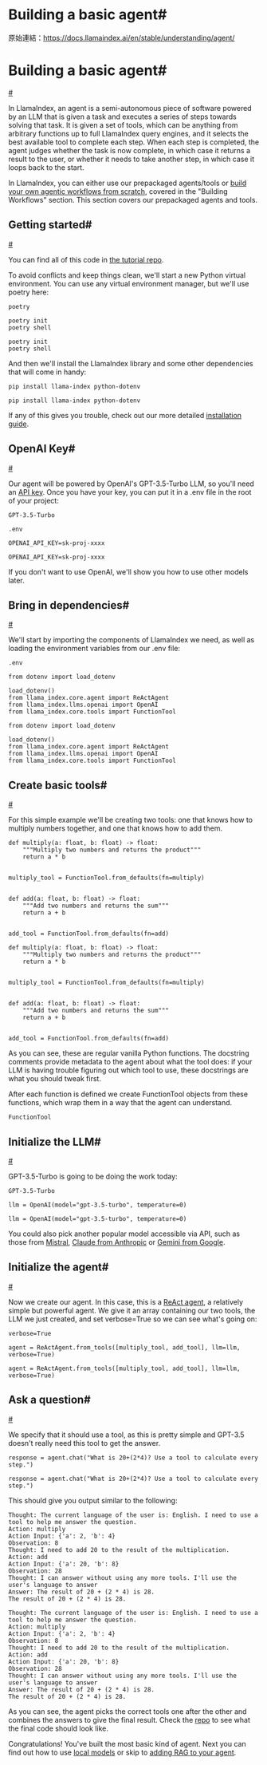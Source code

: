 # Building a basic agent#

原始連結：https://docs.llamaindex.ai/en/stable/understanding/agent/

# Building a basic agent#

[#](https://docs.llamaindex.ai/en/stable/understanding/agent/#building-a-basic-agent)

In LlamaIndex, an agent is a semi-autonomous piece of software powered by an LLM that is given a task and executes a series of steps towards solving that task. It is given a set of tools, which can be anything from arbitrary functions up to full LlamaIndex query engines, and it selects the best available tool to complete each step. When each step is completed, the agent judges whether the task is now complete, in which case it returns a result to the user, or whether it needs to take another step, in which case it loops back to the start.

In LlamaIndex, you can either use our prepackaged agents/tools or [build your own agentic workflows from scratch](https://docs.llamaindex.ai/en/stable/understanding/workflows/), covered in the "Building Workflows" section. This section covers our prepackaged agents and tools.

## Getting started#

[#](https://docs.llamaindex.ai/en/stable/understanding/agent/#getting-started)

You can find all of this code in [the tutorial repo](https://github.com/run-llama/python-agents-tutorial).

To avoid conflicts and keep things clean, we'll start a new Python virtual environment. You can use any virtual environment manager, but we'll use poetry here:

```
poetry
```

```
poetry init
poetry shell
```

```
poetry init
poetry shell
```

And then we'll install the LlamaIndex library and some other dependencies that will come in handy:

```
pip install llama-index python-dotenv
```

```
pip install llama-index python-dotenv
```

If any of this gives you trouble, check out our more detailed [installation guide](https://docs.llamaindex.ai/en/stable/understanding/getting_started/installation/).

## OpenAI Key#

[#](https://docs.llamaindex.ai/en/stable/understanding/agent/#openai-key)

Our agent will be powered by OpenAI's GPT-3.5-Turbo LLM, so you'll need an [API key](https://platform.openai.com/). Once you have your key, you can put it in a .env file in the root of your project:

```
GPT-3.5-Turbo
```

```
.env
```

```
OPENAI_API_KEY=sk-proj-xxxx
```

```
OPENAI_API_KEY=sk-proj-xxxx
```

If you don't want to use OpenAI, we'll show you how to use other models later.

## Bring in dependencies#

[#](https://docs.llamaindex.ai/en/stable/understanding/agent/#bring-in-dependencies)

We'll start by importing the components of LlamaIndex we need, as well as loading the environment variables from our .env file:

```
.env
```

```
from dotenv import load_dotenv

load_dotenv()
from llama_index.core.agent import ReActAgent
from llama_index.llms.openai import OpenAI
from llama_index.core.tools import FunctionTool
```

```
from dotenv import load_dotenv

load_dotenv()
from llama_index.core.agent import ReActAgent
from llama_index.llms.openai import OpenAI
from llama_index.core.tools import FunctionTool
```

## Create basic tools#

[#](https://docs.llamaindex.ai/en/stable/understanding/agent/#create-basic-tools)

For this simple example we'll be creating two tools: one that knows how to multiply numbers together, and one that knows how to add them.

```
def multiply(a: float, b: float) -> float:
    """Multiply two numbers and returns the product"""
    return a * b


multiply_tool = FunctionTool.from_defaults(fn=multiply)


def add(a: float, b: float) -> float:
    """Add two numbers and returns the sum"""
    return a + b


add_tool = FunctionTool.from_defaults(fn=add)
```

```
def multiply(a: float, b: float) -> float:
    """Multiply two numbers and returns the product"""
    return a * b


multiply_tool = FunctionTool.from_defaults(fn=multiply)


def add(a: float, b: float) -> float:
    """Add two numbers and returns the sum"""
    return a + b


add_tool = FunctionTool.from_defaults(fn=add)
```

As you can see, these are regular vanilla Python functions. The docstring comments provide metadata to the agent about what the tool does: if your LLM is having trouble figuring out which tool to use, these docstrings are what you should tweak first.

After each function is defined we create FunctionTool objects from these functions, which wrap them in a way that the agent can understand.

```
FunctionTool
```

## Initialize the LLM#

[#](https://docs.llamaindex.ai/en/stable/understanding/agent/#initialize-the-llm)

GPT-3.5-Turbo is going to be doing the work today:

```
GPT-3.5-Turbo
```

```
llm = OpenAI(model="gpt-3.5-turbo", temperature=0)
```

```
llm = OpenAI(model="gpt-3.5-turbo", temperature=0)
```

You could also pick another popular model accessible via API, such as those from [Mistral](https://docs.llamaindex.ai/en/stable/understanding/examples/llm/mistralai/), [Claude from Anthropic](https://docs.llamaindex.ai/en/stable/understanding/examples/llm/anthropic/) or [Gemini from Google](https://docs.llamaindex.ai/en/stable/understanding/examples/llm/gemini/).

## Initialize the agent#

[#](https://docs.llamaindex.ai/en/stable/understanding/agent/#initialize-the-agent)

Now we create our agent. In this case, this is a [ReAct agent](https://klu.ai/glossary/react-agent-model), a relatively simple but powerful agent. We give it an array containing our two tools, the LLM we just created, and set verbose=True so we can see what's going on:

```
verbose=True
```

```
agent = ReActAgent.from_tools([multiply_tool, add_tool], llm=llm, verbose=True)
```

```
agent = ReActAgent.from_tools([multiply_tool, add_tool], llm=llm, verbose=True)
```

## Ask a question#

[#](https://docs.llamaindex.ai/en/stable/understanding/agent/#ask-a-question)

We specify that it should use a tool, as this is pretty simple and GPT-3.5 doesn't really need this tool to get the answer.

```
response = agent.chat("What is 20+(2*4)? Use a tool to calculate every step.")
```

```
response = agent.chat("What is 20+(2*4)? Use a tool to calculate every step.")
```

This should give you output similar to the following:

```
Thought: The current language of the user is: English. I need to use a tool to help me answer the question.
Action: multiply
Action Input: {'a': 2, 'b': 4}
Observation: 8
Thought: I need to add 20 to the result of the multiplication.
Action: add
Action Input: {'a': 20, 'b': 8}
Observation: 28
Thought: I can answer without using any more tools. I'll use the user's language to answer
Answer: The result of 20 + (2 * 4) is 28.
The result of 20 + (2 * 4) is 28.
```

```
Thought: The current language of the user is: English. I need to use a tool to help me answer the question.
Action: multiply
Action Input: {'a': 2, 'b': 4}
Observation: 8
Thought: I need to add 20 to the result of the multiplication.
Action: add
Action Input: {'a': 20, 'b': 8}
Observation: 28
Thought: I can answer without using any more tools. I'll use the user's language to answer
Answer: The result of 20 + (2 * 4) is 28.
The result of 20 + (2 * 4) is 28.
```

As you can see, the agent picks the correct tools one after the other and combines the answers to give the final result. Check the [repo](https://github.com/run-llama/python-agents-tutorial/blob/main/1_basic_agent.py) to see what the final code should look like.

Congratulations! You've built the most basic kind of agent. Next you can find out how to use [local models](https://docs.llamaindex.ai/en/stable/understanding/agent/local_models/) or skip to [adding RAG to your agent](https://docs.llamaindex.ai/en/stable/understanding/agent/rag_agent/).

